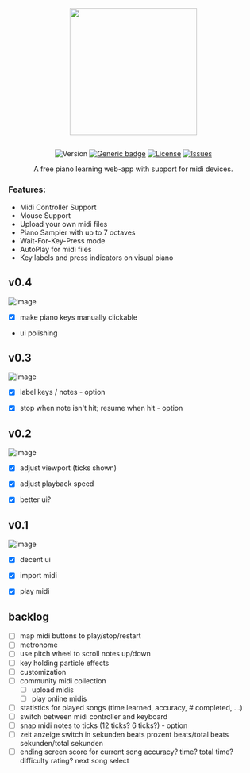 <div align="center">

<img src="https://mfp-piano.com/icon.png" width="256">

##

![Version](https://img.shields.io/github/v/tag/Jaybee18/mfp)
[![Generic badge](https://img.shields.io/badge/Framework-SvelteKit-red.svg)](https://shields.io/)
[![License](https://img.shields.io/github/license/Jaybee18/mfp)](https://shields.io/)
[![Issues](https://img.shields.io/github/issues/Jaybee18/mfp)](https://shields.io/)

A free piano learning web-app with support for midi devices.
</div>

### Features:
- Midi Controller Support
- Mouse Support
- Upload your own midi files
- Piano Sampler with up to 7 octaves
- Wait-For-Key-Press mode
- AutoPlay for midi files
- Key labels and press indicators on visual piano

## v0.4
![image](https://github.com/Jaybee18/mfp/assets/64578396/25f0a1af-8492-4988-b4cd-4645e0a89123)
- [x] make piano keys manually clickable
- ui polishing


## v0.3
![image](https://github.com/Jaybee18/mfp/assets/64578396/7f31d611-bc5a-45cf-9910-18733204b847)
- [x] label keys / notes - option
- [x] stop when note isn't hit; resume when hit - option


## v0.2
![image](https://github.com/Jaybee18/mfp/assets/64578396/67f58caa-867c-40cf-ae66-6ac784908bf0)
- [x] adjust viewport (ticks shown)
- [x] adjust playback speed
- [x] better ui?


## v0.1
![image](https://github.com/Jaybee18/mfp/assets/64578396/d6318904-687e-4b9e-a15b-cdb5259f7f98)
- [x] decent ui
- [x] import midi
- [x] play midi


## backlog
- [ ] map midi buttons to play/stop/restart
- [ ] metronome
- [ ] use pitch wheel to scroll notes up/down
- [ ] key holding particle effects
- [ ] customization
- [ ] community midi collection
    - [ ] upload midis
    - [ ] play online midis
- [ ] statistics for played songs (time learned, accuracy, # completed, ...)
- [ ] switch between midi controller and keyboard
- [ ] snap midi notes to ticks (12 ticks? 6 ticks?) - option
- [ ] zeit anzeige switch in
    sekunden
    beats
    prozent
    beats/total beats
    sekunden/total sekunden
- [ ] ending screen
    score for current song
    accuracy?
    time?
    total time?
    difficulty rating?
    next song select
